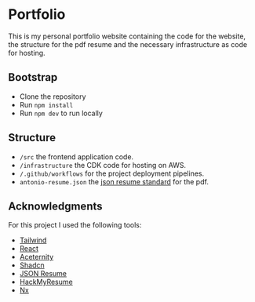 # Portfolio

This is my personal portfolio website containing the code for the website, the structure for the pdf resume and the necessary infrastructure as code for hosting.

## Bootstrap

-   Clone the repository
-   Run `npm install`
-   Run `npm dev` to run locally

## Structure

-   `/src` the frontend application code.
-   `/infrastructure` the CDK code for hosting on AWS.
-   `/.github/workflows` for the project deployment pipelines.
-   `antonio-resume.json` the [json resume standard](https://jsonresume.org/) for the pdf.

## Acknowledgments

For this project I used the following tools:

-   [Tailwind](https://tailwindcss.com/)
-   [React](https://react.dev/)
-   [Aceternity](https://ui.aceternity.com/)
-   [Shadcn](https://ui.shadcn.com/)
-   [JSON Resume](https://jsonresume.org/)
-   [HackMyResume](https://github.com/hacksalot/HackMyResume)
-   [Nx](https://nx.dev/)
